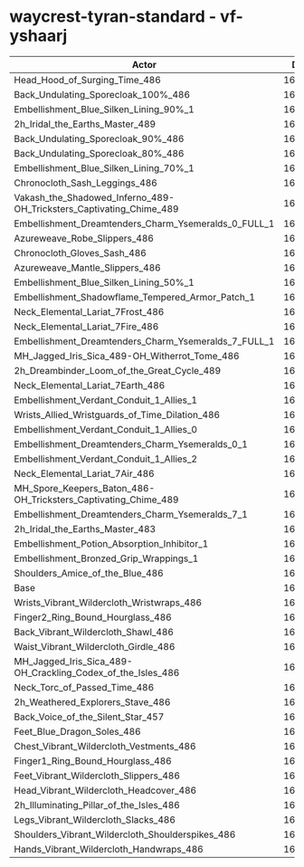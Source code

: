 # waycrest-tyran-standard - vf-yshaarj
| Actor | DPS | Increase |
|---|:---:|:---:|
|Head_Hood_of_Surging_Time_486|163821|1.61%|
|Back_Undulating_Sporecloak_100%_486|163443|1.37%|
|Embellishment_Blue_Silken_Lining_90%_1|163398|1.34%|
|2h_Iridal_the_Earths_Master_489|163254|1.26%|
|Back_Undulating_Sporecloak_90%_486|163254|1.26%|
|Back_Undulating_Sporecloak_80%_486|162947|1.06%|
|Embellishment_Blue_Silken_Lining_70%_1|162900|1.04%|
|Chronocloth_Sash_Leggings_486|162840|1.00%|
|Vakash_the_Shadowed_Inferno_489-OH_Tricksters_Captivating_Chime_489|162762|0.95%|
|Embellishment_Dreamtenders_Charm_Ysemeralds_0_FULL_1|162626|0.87%|
|Azureweave_Robe_Slippers_486|162625|0.87%|
|Chronocloth_Gloves_Sash_486|162606|0.85%|
|Azureweave_Mantle_Slippers_486|162434|0.75%|
|Embellishment_Blue_Silken_Lining_50%_1|162396|0.72%|
|Embellishment_Shadowflame_Tempered_Armor_Patch_1|162392|0.72%|
|Neck_Elemental_Lariat_7Frost_486|162340|0.69%|
|Neck_Elemental_Lariat_7Fire_486|162334|0.68%|
|Embellishment_Dreamtenders_Charm_Ysemeralds_7_FULL_1|162103|0.54%|
|MH_Jagged_Iris_Sica_489-OH_Witherrot_Tome_486|162089|0.53%|
|2h_Dreambinder_Loom_of_the_Great_Cycle_489|162083|0.53%|
|Neck_Elemental_Lariat_7Earth_486|161972|0.46%|
|Embellishment_Verdant_Conduit_1_Allies_1|161964|0.46%|
|Wrists_Allied_Wristguards_of_Time_Dilation_486|161926|0.43%|
|Embellishment_Verdant_Conduit_1_Allies_0|161891|0.41%|
|Embellishment_Dreamtenders_Charm_Ysemeralds_0_1|161860|0.39%|
|Embellishment_Verdant_Conduit_1_Allies_2|161843|0.38%|
|Neck_Elemental_Lariat_7Air_486|161810|0.36%|
|MH_Spore_Keepers_Baton_486-OH_Tricksters_Captivating_Chime_489|161692|0.29%|
|Embellishment_Dreamtenders_Charm_Ysemeralds_7_1|161551|0.20%|
|2h_Iridal_the_Earths_Master_483|161461|0.14%|
|Embellishment_Potion_Absorption_Inhibitor_1|161447|0.13%|
|Embellishment_Bronzed_Grip_Wrappings_1|161291|0.04%|
|Shoulders_Amice_of_the_Blue_486|161262|0.02%|
|Base|161230|0.00%|
|Wrists_Vibrant_Wildercloth_Wristwraps_486|161209|-0.01%|
|Finger2_Ring_Bound_Hourglass_486|161180|-0.03%|
|Back_Vibrant_Wildercloth_Shawl_486|161156|-0.05%|
|Waist_Vibrant_Wildercloth_Girdle_486|161045|-0.11%|
|MH_Jagged_Iris_Sica_489-OH_Crackling_Codex_of_the_Isles_486|161037|-0.12%|
|Neck_Torc_of_Passed_Time_486|160932|-0.18%|
|2h_Weathered_Explorers_Stave_486|160888|-0.21%|
|Back_Voice_of_the_Silent_Star_457|160857|-0.23%|
|Feet_Blue_Dragon_Soles_486|160839|-0.24%|
|Chest_Vibrant_Wildercloth_Vestments_486|160792|-0.27%|
|Finger1_Ring_Bound_Hourglass_486|160733|-0.31%|
|Feet_Vibrant_Wildercloth_Slippers_486|160726|-0.31%|
|Head_Vibrant_Wildercloth_Headcover_486|160670|-0.35%|
|2h_Illuminating_Pillar_of_the_Isles_486|160635|-0.37%|
|Legs_Vibrant_Wildercloth_Slacks_486|160510|-0.45%|
|Shoulders_Vibrant_Wildercloth_Shoulderspikes_486|160455|-0.48%|
|Hands_Vibrant_Wildercloth_Handwraps_486|160273|-0.59%|
